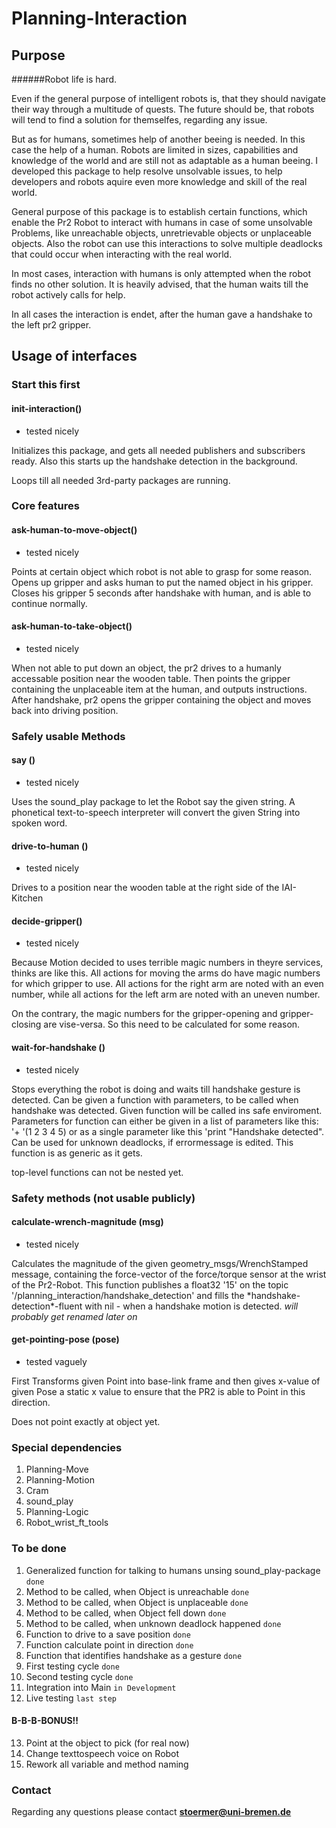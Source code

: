 # Planning-Interaction

## Purpose 

######Robot life is hard.

Even if the general purpose of intelligent robots is, that they should navigate their way through a multitude of quests. The future should be, that robots will tend to find a solution for themselfes, regarding any issue.

But as for humans, sometimes help of another beeing is needed. In this case the help of a human. 
Robots are limited in sizes, capabilities and knowledge of the world and are still not as adaptable as a human beeing. I developed this package to help resolve unsolvable issues, to help developers and robots aquire even more knowledge and skill of the real world.

General purpose of this package is to establish certain functions, which enable the Pr2 Robot
to interact with humans in case of some unsolvable Problems, like unreachable objects, unretrievable objects or unplaceable objects. 
Also the robot can use this interactions to solve multiple deadlocks that could occur when interacting with the real world.

In most cases, interaction with humans is only attempted when the robot finds no other solution. It is heavily advised, that the human waits till the robot actively calls for help.

In all cases the interaction is endet, after the human gave a handshake to the left pr2 gripper.

## Usage of interfaces

### __Start this first__

#### init-interaction()

- tested nicely

Initializes this package, and gets all needed publishers and subscribers ready.
Also this starts up the handshake detection in the background. 

Loops till all needed 3rd-party packages are running.

### Core features

#### ask-human-to-move-object()

- tested nicely

Points at certain object which robot is not able to grasp for some reason.
Opens up gripper and asks human to put the named object in his gripper. 
Closes his gripper 5 seconds after handshake with human, and is able to continue normally.

#### ask-human-to-take-object()

- tested nicely

When not able to put down an object, the pr2 drives to a humanly accessable position near the
wooden table. Then points the gripper containing the unplaceable item at the human, and outputs
instructions. After handshake, pr2 opens the gripper containing the object and moves back into 
driving position.


### Safely usable Methods

#### say ()

- tested nicely

Uses the sound_play package to let the Robot say the given string. 
A phonetical text-to-speech interpreter will convert the given String into spoken word.

#### drive-to-human ()

- tested nicely

Drives to a position near the wooden table at the right side of the IAI-Kitchen

#### decide-gripper()

- tested nicely

Because Motion decided to uses terrible magic numbers in theyre services, thinks are like this.
All actions for moving the arms do have magic numbers for which gripper to use. All actions for the right arm are noted with an even number, while all actions for the left arm are noted with an uneven number.

On the contrary, the magic numbers for the gripper-opening and gripper-closing are vise-versa. So this need to be calculated for some reason.

#### wait-for-handshake ()

- tested nicely

Stops everything the robot is doing and waits till handshake gesture is detected.
Can be given a function with parameters, to be called when handshake was detected. 
Given function will be called ins safe enviroment. Parameters for function can either be given in 
a list of parameters like this: '+ '(1 2 3 4 5) or as a single parameter like this 'print "Handshake detected".
Can be used for unknown deadlocks, if errormessage is edited.
This function is as generic as it gets.

top-level functions can not be nested yet.

### Safety methods (not usable publicly)

#### calculate-wrench-magnitude (msg)

- tested nicely

Calculates the magnitude of the given geometry_msgs/WrenchStamped message, containing 
the force-vector of the force/torque sensor at the wrist of the Pr2-Robot.
This function publishes a float32 '15' on the topic '/planning\_interaction/handshake\_detection'
and fills the \*handshake-detection\*-fluent with nil - when a handshake motion is detected.
*will probably get renamed later on*

#### get-pointing-pose (pose)

- tested vaguely

First Transforms given Point into base-link frame and then gives x-value 
of given Pose a static x value to ensure that the PR2 is able to Point in this direction.

Does not point exactly at object yet.

### Special dependencies

1. Planning-Move
2. Planning-Motion
3. Cram
4. sound_play
5. Planning-Logic
6. Robot\_wrist\_ft\_tools

### To be done

1. Generalized function for talking to humans unsing sound_play-package ```done```
2. Method to be called, when Object is unreachable ```done```
3. Method to be called, when Object is unplaceable ```done```
4. Method to be called, when Object fell down ```done```
5. Method to be called, when unknown deadlock happened ```done```
6. Function to drive to a save position ```done```
7. Function calculate point in direction ```done```
8. Function that identifies handshake as a gesture ```done```
9. First testing cycle ```done```
10. Second testing cycle ```done```
11. Integration into Main ```in Development```
12. Live testing ```last step```

#### B-B-B-BONUS!!
13. Point at the object to pick (for real now)
14. Change texttospeech voice on Robot
15. Rework all variable and method naming

### Contact

Regarding any questions please contact
**stoermer@uni-bremen.de**
